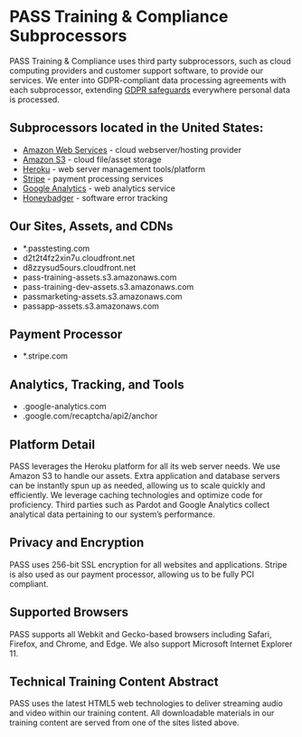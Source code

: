 # PASS Training & Compliance Subprocessors

PASS Training & Compliance uses third party subprocessors, such as cloud computing providers and customer support software, to provide our services. We enter into GDPR-compliant data processing agreements with each subprocessor, extending [GDPR safeguards](/privacy/gdpr.md) everywhere personal data is processed.

## Subprocessors located in the United States:
* [Amazon Web Services](https://aws.amazon.com/compliance/gdpr-center/) - cloud webserver/hosting provider
* [Amazon S3](https://docs.aws.amazon.com/AmazonS3/latest/dev/DataDurability.html) - cloud file/asset storage
* [Heroku](https://www.salesforce.com/company/privacy/) - web server management tools/platform
* [Stripe](https://stripe.com/privacy) - payment processing services
* [Google Analytics](https://privacy.google.com/businesses/compliance/#!?modal_active=none) - web analytics service
* [Honeybadger](https://www.honeybadger.io/privacy/) - software error tracking

## Our Sites, Assets, and CDNs
* *.passtesting.com
* d2t2t4fz2xin7u.cloudfront.net
* d8zzysud5ours.cloudfront.net
* pass-training-assets.s3.amazonaws.com
* pass-training-dev-assets.s3.amazonaws.com
* passmarketing-assets.s3.amazonaws.com
* passapp-assets.s3.amazonaws.com

## Payment Processor
* *.stripe.com

## Analytics, Tracking, and Tools
* .google-analytics.com
* .google.com/recaptcha/api2/anchor

## Platform Detail
PASS leverages the Heroku platform for all its web server needs. We use Amazon S3 to handle our assets. Extra application and database servers can be instantly spun up as needed, allowing us to scale quickly and efficiently. We leverage caching technologies and optimize code for proficiency. Third parties such as Pardot and Google Analytics collect analytical data pertaining to our system’s performance.

## Privacy and Encryption
PASS uses 256-bit SSL encryption for all websites and applications. Stripe is also used as our payment processor, allowing us to be fully PCI compliant.

## Supported Browsers
PASS supports all Webkit and Gecko-based browsers including Safari, Firefox, and Chrome, and Edge. We also support Microsoft Internet Explorer 11.

## Technical Training Content Abstract
PASS uses the latest HTML5 web technologies to deliver streaming audio and video within our training content. All downloadable materials in our training content are served from one of the sites listed above.
